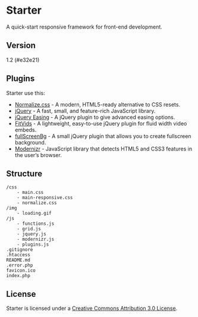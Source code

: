 Starter
=======

A quick-start responsive framework for front-end development.

Version
-------

1.2 (#e32e21)

Plugins
-------

Starter use this:

* [Normalize.css] - A modern, HTML5-ready alternative to CSS resets.
* [jQuery] - A fast, small, and feature-rich JavaScript library.
* [jQuery Easing] - A jQuery plugin to give advanced easing options.
* [FitVids] - A lightweight, easy-to-use jQuery plugin for fluid width video embeds.
* [fullScreenBg] - A small jQuery plugin that allows you to create fullscreen background.
* [Modernizr] - JavaScript library that detects HTML5 and CSS3 features in the user’s browser.

Structure
---------

```
/css
    - main.css
    - main-responsive.css
    - normalize.css
/img
    - loading.gif
/js
    - functions.js
    - grid.js
    - jquery.js
    - modernizr.js
    - plugins.js
.gitignore
.htaccess
README.md
.error.php
favicon.ico
index.php
```

License
-------

Starter is licensed under a [Creative Commons Attribution 3.0 License].

[Normalize.css]: http://github.com/necolas/normalize.css
[jQuery]: http://jquery.com
[jQuery Easing]: http://gsgd.co.uk/sandbox/jquery/easing
[FitVids]: http://fitvidsjs.com
[fullScreenBg]: http://github.com/Gaya/Fullscreen-Background-jQuery-plugin
[Modernizr]: http://modernizr.com/download/#-fontface-backgroundsize-borderimage-borderradius-boxshadow-flexbox-hsla-multiplebgs-opacity-rgba-textshadow-cssanimations-csscolumns-generatedcontent-cssgradients-cssreflections-csstransforms-csstransforms3d-csstransitions-applicationcache-canvas-canvastext-draganddrop-hashchange-history-audio-video-indexeddb-input-inputtypes-localstorage-postmessage-sessionstorage-websockets-websqldatabase-webworkers-geolocation-inlinesvg-smil-svg-svgclippaths-touch-webgl-shiv-mq-cssclasses-addtest-prefixed-teststyles-testprop-testallprops-hasevent-prefixes-domprefixes-load
[Creative Commons Attribution 3.0 License]: http://creativecommons.org/licenses/by/3.0